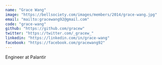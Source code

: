 ```yaml
---
name: "Grace Wang"
image: "https://bellsociety.com/images/members/2014/grace-wang.jpg"
email: "mailto:gracewang92@gmail.com"
code: "grace-wang"
github: "https://github.com/gracew"
twitter: "https://twitter.com/_gracew_"
linkedin: "https://linkedin.com/in/grace-wang"
facebook: "https://facebook.com/gracewang92"
---
```

Engineer at Palantir